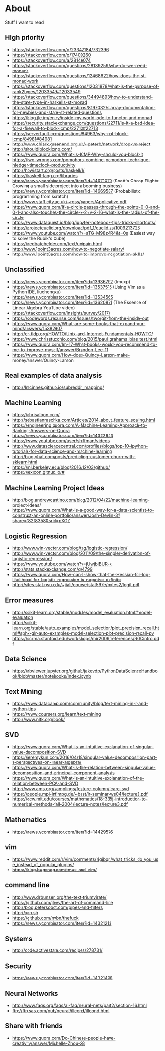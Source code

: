 # About

Stuff I want to read

## High priority

- https://stackoverflow.com/q/23342184/732396
- https://stackoverflow.com/q/17409260
- https://stackoverflow.com/a/28146074
- https://stackoverflow.com/questions/28139259/why-do-we-need-monads
- https://stackoverflow.com/questions/12468622/how-does-the-st-monad-work
- https://stackoverflow.com/questions/12031878/what-is-the-purpose-of-rank2types/12033549#12033549
- https://stackoverflow.com/questions/34494893/how-to-understand-the-state-type-in-haskells-st-monad
- https://stackoverflow.com/questions/8197032/starray-documentation-for-newbies-and-state-st-related-questions
- https://blog.jle.im/entry/inside-my-world-ode-to-functor-and-monad
- https://security.stackexchange.com/questions/22711/is-it-a-bad-idea-for-a-firewall-to-block-icmp/22713#22713
- https://serverfault.com/questions/84963/why-not-block-icmp/84981#84981
- http://www.chiark.greenend.org.uk/~peterb/network/drop-vs-reject
- http://shouldiblockicmp.com/
- https://www.quora.com/What-is-ICMP-Why-should-you-block-it
- https://two-wrongs.com/pomohoro-combine-pomodoro-technique-hledger-timeclock-productivity
- http://howistart.org/posts/haskell/1/
- https://haskell-lang.org/libraries
- https://news.ycombinator.com/item?id=14671070 (Scott's Cheap Flights: Growing a small side project into a booming business)
- https://news.ycombinator.com/item?id=14669587 (Probabilistic programming from scratch)
- http://www.staff.city.ac.uk/~ross/papers/Applicative.pdf
- https://www.quora.com/If-a-circle-passes-through-the-points-0-0-and-0-1-and-also-touches-the-circle-x-2+y-2-16-what-is-the-radius-of-the-circle
- https://www.dataquest.io/blog/jupyter-notebook-tips-tricks-shortcuts/
- https://projecteuclid.org/download/pdf_1/euclid.ss/1009213726
- https://www.youtube.com/watch?v=aTG-M98z4R4&t=0s (Easiest way to solve the Rubik's Cube)
- https://nedbatchelder.com/text/unipain.html
- http://www.1point3acres.com/how-to-negotiate-salary/
- http://www.1point3acres.com/how-to-improve-negotiation-skills/

## Unclassified

- https://news.ycombinator.com/item?id=13936792 (tmuxp)
- https://news.ycombinator.com/item?id=13537515 (Using Vim as a Python IDE, liuchengxu)
- https://news.ycombinator.com/item?id=13534565
- https://news.ycombinator.com/item?id=13620871 (The Essence of Linear Algebra YouTube video)
- https://stackoverflow.com/insights/survey/2017/
- https://codewords.recurse.com/issues/two/git-from-the-inside-out
- https://www.quora.com/What-are-some-books-that-expand-our-mind/answers/15382907
- http://en.tldp.org/HOWTO/Unix-and-Internet-Fundamentals-HOWTO/
- https://www.chrisstucchio.com/blog/2015/paul_grahams_bias_test.html
- https://www.quora.com/Im-17-What-books-would-you-recommend-to-me-to-improve-myself/answer/Brandon-Lee-11
- https://www.quora.com/How-does-Quincy-Larson-make-money/answer/Quincy-Larson

## Real examples of data analysis

- http://lmcinnes.github.io/subreddit_mapping/

## Machine Learning

- https://chrisalbon.com/
- http://sebastianraschka.com/Articles/2014_about_feature_scaling.html
- https://engineering.quora.com/A-Machine-Learning-Approach-to-Ranking-Answers-on-Quora
- https://news.ycombinator.com/item?id=14322953
- https://www.youtube.com/user/shiffman/videos
- http://www.datasciencecentral.com/profiles/blogs/top-10-ipython-tutorials-for-data-science-and-machine-learning
- http://blog.yhat.com/posts/predicting-customer-churn-with-sklearn.html
- https://ml.berkeley.edu/blog/2016/12/03/github/
- https://lexicon.github.io/#

## Machine Learning Project Ideas

- http://blog.andrewcantino.com/blog/2012/04/22/machine-learning-project-ideas/
- https://www.quora.com/What-is-a-good-way-for-a-data-scientist-to-construct-an-online-portfolio/answer/Josh-Devlin-3?share=182f8358&srid=pXGZ

## Logistic Regression

- http://www.win-vector.com/blog/tag/logistic-regression/
- http://www.win-vector.com/blog/2011/09/the-simpler-derivation-of-logistic-regression/
- https://www.youtube.com/watch?v=jUwjbiBUR-k
- http://stats.stackexchange.com/q/4799
- https://www.quora.com/How-can-I-show-that-the-Hessian-for-log-likelihood-for-logistic-regression-is-negative-definite
- http://sites.stat.psu.edu/~jiali/course/stat597e/notes2/logit.pdf

## Error measures

- http://scikit-learn.org/stable/modules/model_evaluation.html#model-evaluation
- http://scikit-learn.org/stable/auto_examples/model_selection/plot_precision_recall.html#sphx-glr-auto-examples-model-selection-plot-precision-recall-py
- https://ccrma.stanford.edu/workshops/mir2009/references/ROCintro.pdf


## Data Science

- https://nbviewer.jupyter.org/github/jakevdp/PythonDataScienceHandbook/blob/master/notebooks/Index.ipynb


## Text Mining

- https://www.datacamp.com/community/blog/text-mining-in-r-and-python-tips
- https://www.coursera.org/learn/text-mining
- http://www.nltk.org/book/


## SVD

- https://www.quora.com/What-is-an-intuitive-explanation-of-singular-value-decomposition-SVD
- https://jeremykun.com/2016/04/18/singular-value-decomposition-part-1-perspectives-on-linear-algebra/
- https://www.quora.com/What-is-the-relation-between-singular-value-decomposition-and-principal-component-analysis
- https://www.quora.com/What-is-an-intuitive-explanation-of-the-relation-between-PCA-and-SVD
- http://www.ams.org/samplings/feature-column/fcarc-svd
- https://people.mpi-inf.mpg.de/~bast/ir-seminar-ws04/lecture2.pdf
- https://ocw.mit.edu/courses/mathematics/18-335j-introduction-to-numerical-methods-fall-2004/lecture-notes/lecture3.pdf


## Mathematics

- https://news.ycombinator.com/item?id=14429576


## vim

- https://www.reddit.com/r/vim/comments/4gjbqn/what_tricks_do_you_use_instead_of_popular_plugins/
- https://blog.bugsnag.com/tmux-and-vim/

## command line

- http://www.drbunsen.org/the-text-triumvirate/
- https://github.com/jlevy/the-art-of-command-line
- http://blog.petersobot.com/pipes-and-filters
- http://xon.sh
- https://github.com/nvbn/thefuck
- https://news.ycombinator.com/item?id=14321213


## Systems

- http://code.activestate.com/recipes/278731/


## Security

- https://news.ycombinator.com/item?id=14321498


## Neural Networks

- http://www.faqs.org/faqs/ai-faq/neural-nets/part2/section-16.html
- ftp://ftp.sas.com/pub/neural/illcond/illcond.html


## Share with friends

- https://www.quora.com/Do-Chinese-people-have-creativity/answer/Michelle-Zhou-28
